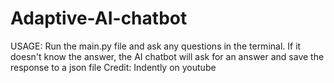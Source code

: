 # Adaptive-AI-chatbot

USAGE:
Run the main.py file and ask any questions in the terminal. If it doesn't know the answer, the AI chatbot will ask for an answer and save the response to a json file
Credit: Indently on youtube

